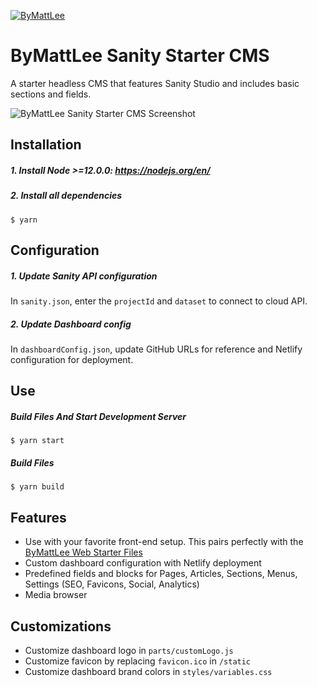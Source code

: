 [![ByMattLee](http://hosted.bymattlee.com/github/bymattlee-logo.png)](http://bymattlee.com)

# ByMattLee Sanity Starter CMS
A starter headless CMS that features Sanity Studio and includes basic sections and fields.

![ByMattLee Sanity Starter CMS Screenshot](http://hosted.bymattlee.com/github/bymattlee-sanity-starter-cms-screenshot.jpg)

## Installation
##### 1. Install Node >=12.0.0: <https://nodejs.org/en/>
##### 2. Install all dependencies
```
$ yarn
```

## Configuration
##### 1. Update Sanity API configuration
In `sanity.json`, enter the `projectId` and `dataset` to connect to cloud API.
##### 2. Update Dashboard config
In `dashboardConfig.json`, update GitHub URLs for reference and Netlify configuration for deployment.

## Use
##### Build Files And Start Development Server
```
$ yarn start
```
##### Build Files
```
$ yarn build
```

## Features
* Use with your favorite front-end setup. This pairs perfectly with the [ByMattLee Web Starter Files](https://github.com/bymattlee/bymattlee-web-starter-files)
* Custom dashboard configuration with Netlify deployment
* Predefined fields and blocks for Pages, Articles, Sections, Menus, Settings (SEO, Favicons, Social, Analytics)
* Media browser

## Customizations
* Customize dashboard logo in `parts/customLogo.js`
* Customize favicon by replacing `favicon.ico` in `/static`
* Customize dashboard brand colors in `styles/variables.css`
